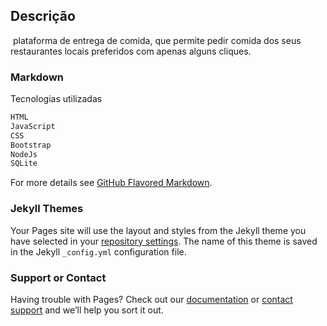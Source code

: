 ## Descrição

 plataforma de entrega de comida, que permite pedir comida dos seus 
 restaurantes locais preferidos com apenas alguns cliques.


### Markdown

Tecnologias utilizadas
```markdown
HTML
JavaScript
CSS
Bootstrap
NodeJs
SQLite
```

For more details see [GitHub Flavored Markdown](https://guides.github.com/features/mastering-markdown/).

### Jekyll Themes

Your Pages site will use the layout and styles from the Jekyll theme you have selected in your [repository settings](https://github.com/D45putspin/DCS_CD_a18492_a14087/settings). The name of this theme is saved in the Jekyll `_config.yml` configuration file.

### Support or Contact

Having trouble with Pages? Check out our [documentation](https://docs.github.com/categories/github-pages-basics/) or [contact support](https://github.com/contact) and we’ll help you sort it out.
